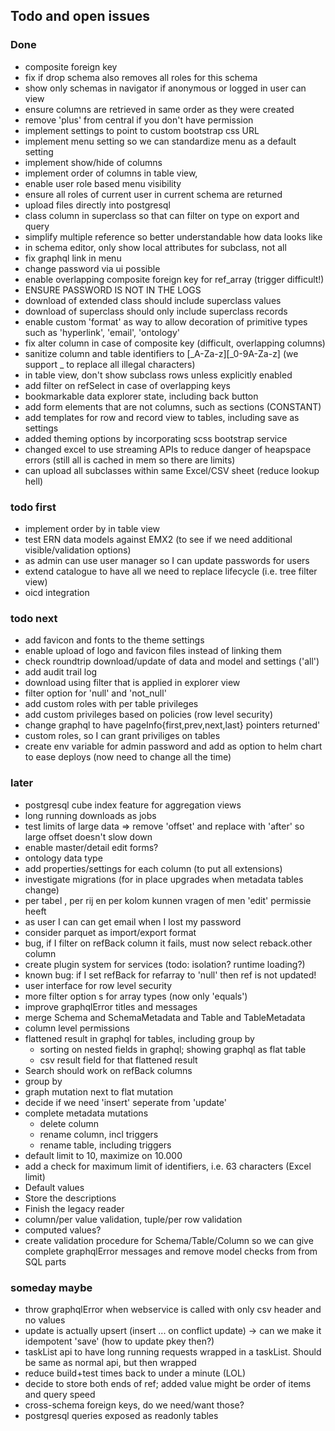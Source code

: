 ## Todo and open issues

### Done

* composite foreign key
* fix if drop schema also removes all roles for this schema
* show only schemas in navigator if anonymous or logged in user can view
* ensure columns are retrieved in same order as they were created
* remove 'plus' from central if you don't have permission
* implement settings to point to custom bootstrap css URL
* implement menu setting so we can standardize menu as a default setting
* implement show/hide of columns
* implement order of columns in table view,
* enable user role based menu visibility
* ensure all roles of current user in current schema are returned
* upload files directly into postgresql
* class column in superclass so that can filter on type on export and query
* simplify multiple reference so better understandable how data looks like
* in schema editor, only show local attributes for subclass, not all
* fix graphql link in menu
* change password via ui possible
* enable overlapping composite foreign key for ref_array (trigger difficult!)
* ENSURE PASSWORD IS NOT IN THE LOGS
* download of extended class should include superclass values
* download of superclass should only include superclass records
* enable custom 'format' as way to allow decoration of primitive types such as 'hyperlink', 'email', 'ontology'
* fix alter column in case of composite key (difficult, overlapping columns)
* sanitize column and table identifiers to [_A-Za-z][_0-9A-Za-z] (we support _ to replace all illegal characters)
* in table view, don't show subclass rows unless explicitly enabled
* add filter on refSelect in case of overlapping keys
* bookmarkable data explorer state, including back button
* add form elements that are not columns, such as sections (CONSTANT)
* add templates for row and record view to tables, including save as settings
* added theming options by incorporating scss bootstrap service
* changed excel to use streaming APIs to reduce danger of heapspace errors (still all is cached in mem so there are
  limits)
* can upload all subclasses within same Excel/CSV sheet (reduce lookup hell)

### todo first

* implement order by in table view
* test ERN data models against EMX2 (to see if we need additional visible/validation options)
* as admin can use user manager so I can update passwords for users
* extend catalogue to have all we need to replace lifecycle (i.e. tree filter view)
* oicd integration

### todo next

* add favicon and fonts to the theme settings
* enable upload of logo and favicon files instead of linking them
* check roundtrip download/update of data and model and settings ('all')
* add audit trail log
* download using filter that is applied in explorer view
* filter option for 'null' and 'not_null'
* add custom roles with per table privileges
* add custom privileges based on policies (row level security)
* change graphql to have pageInfo{first,prev,next,last} pointers returned'
* custom roles, so I can grant priviliges on tables
* create env variable for admin password and add as option to helm chart to ease deploys (now need to change all the
  time)

### later

* postgresql cube index feature for aggregation views
* long running downloads as jobs
* test limits of large data => remove 'offset' and replace with 'after' so large offset doesn't slow down
* enable master/detail edit forms?
* ontology data type
* add properties/settings for each column (to put all extensions)
* investigate migrations (for in place upgrades when metadata tables change)
* per tabel , per rij en per kolom kunnen vragen of men 'edit' permissie heeft
* as user I can can get email when I lost my password
* consider parquet as import/export format
* bug, if I filter on refBack column it fails, must now select reback.other column
* create plugin system for services (todo: isolation? runtime loading?)
* known bug: if I set refBack for refarray to 'null' then ref is not updated!
* user interface for row level security
* more filter option s for array types (now only 'equals')
* improve graphqlError titles and messages
* merge Schema and SchemaMetadata and Table and TableMetadata
* column level permissions
* flattened result in graphql for tables, including group by
    * sorting on nested fields in graphql; showing graphql as flat table
    * csv result field for that flattened result
* Search should work on refBack columns
* group by
* graph mutation next to flat mutation
* decide if we need 'insert' seperate from 'update'
* complete metadata mutations
    * delete column
    * rename column, incl triggers
    * rename table, including triggers
* default limit to 10, maximize on 10.000
* add a check for maximum limit of identifiers, i.e. 63 characters (Excel limit)
* Default values
* Store the descriptions
* Finish the legacy reader
* column/per value validation, tuple/per row validation
* computed values?
* create validation procedure for Schema/Table/Column so we can give complete graphqlError messages and remove model
  checks from from SQL parts

### someday maybe

* throw graphqlError when webservice is called with only csv header and no values
* update is actually upsert (insert ... on conflict update) -> can we make it idempotent 'save' (how to update pkey
  then?)
* taskList api to have long running requests wrapped in a taskList. Should be same as normal api, but then wrapped
* reduce build+test times back to under a minute (LOL)
* decide to store both ends of ref; added value might be order of items and query speed
* cross-schema foreign keys, do we need/want those?
* postgresql queries exposed as readonly tables